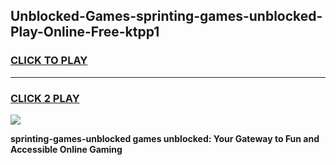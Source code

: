 
## Unblocked-Games-sprinting-games-unblocked-Play-Online-Free-ktpp1
<h3>
<a href="https://premium76.site?title=sprinting-games-unblocked&ref=26A">CLICK TO PLAY</a></h3>
<hr>

<h3>
<a href="https://premium76.site?title=sprinting-games-unblocked&ref=26A">CLICK 2 PLAY</a>
  
</h3>

<a href="https://premium76.site?title=sprinting-games-unblocked&ref=26A"><img src="https://clearcache.store/games.png"></a>


**sprinting-games-unblocked games unblocked: Your Gateway to Fun and Accessible Online Gaming**

